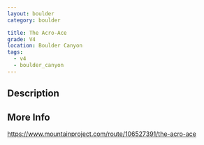 ```yaml
---
layout: boulder
category: boulder

title: The Acro-Ace
grade: V4
location: Boulder Canyon
tags:
  - v4
  - boulder_canyon
---
```


## Description


## More Info
https://www.mountainproject.com/route/106527391/the-acro-ace
